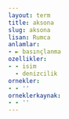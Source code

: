 ```yaml
---
layout: term
title: aksona
slug: aksona
lisan: Rumca
anlamlar:
- ► basınçlanma
ozellikler:
- - isim
  - denizcilik
ornekler:
- - ''
orneklerkaynak:
- - ''
---
```

